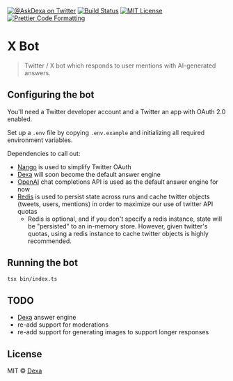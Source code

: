 <p>
  <a href="https://twitter.com/AskDexa"><img alt="@AskDexa on Twitter" src="https://img.shields.io/badge/twitter-blue" /></a>
  <a href="https://github.com/dexaai/xbot/actions/workflows/test.yml"><img alt="Build Status" src="https://github.com/dexaai/xbot/actions/workflows/main.yml/badge.svg" /></a>
  <a href="https://github.com/dexaai/xbot/blob/main/license"><img alt="MIT License" src="https://img.shields.io/badge/license-MIT-blue" /></a>
  <a href="https://prettier.io"><img alt="Prettier Code Formatting" src="https://img.shields.io/badge/code_style-prettier-brightgreen.svg" /></a>
</p>

# X Bot <!-- omit from toc -->

> Twitter / X bot which responds to user mentions with AI-generated answers.

## Configuring the bot

You'll need a Twitter developer account and a Twitter an app with OAuth 2.0 enabled.

Set up a `.env` file by copying `.env.example` and initializing all required environment variables.

Dependencies to call out:

- [Nango](https://www.nango.dev) is used to simplify Twitter OAuth
- [Dexa](https://dexa.ai) will soon become the default answer engine
- [OpenAI](https://platform.openai.com/overview) chat completions API is used as the default answer engine for now
- [Redis](https://redis.io) is used to persist state across runs and cache twitter objects (tweets, users, mentions) in order to maximize our use of twitter API quotas
  - Redis is optional, and if you don't specify a redis instance, state will be "persisted" to an in-memory store. However, given twitter's quotas, using a redis instance to cache twitter objects is highly recommended.

## Running the bot

```bash
tsx bin/index.ts
```

## TODO

- [Dexa](https://dexa.ai) answer engine
- re-add support for moderations
- re-add support for generating images to support longer responses

## License

MIT © [Dexa](https://dexa.ai)
